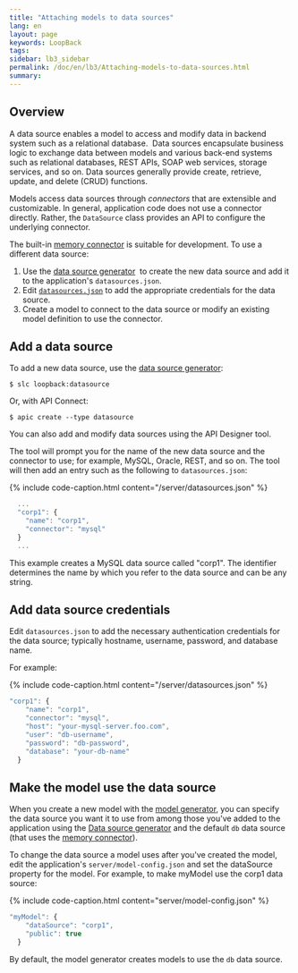 ```yaml
---
title: "Attaching models to data sources"
lang: en
layout: page
keywords: LoopBack
tags:
sidebar: lb3_sidebar
permalink: /doc/en/lb3/Attaching-models-to-data-sources.html
summary:
---
```


## Overview

A data source enables a model to access and modify data in backend system such as a relational database. 
Data sources encapsulate business logic to exchange data between models and various back-end systems such as relational databases,
REST APIs, SOAP web services, storage services, and so on. Data sources generally provide create, retrieve, update, and delete (CRUD) functions. 

Models access data sources through _connectors_ that are extensible and customizable. In general, application code does not use a connector directly.
Rather, the `DataSource` class provides an API to configure the underlying connector.

The built-in [memory connector](Memory-connector.html) is suitable for development. To use a different data source:

1.  Use the [data source generator](Data-source-generator.html) 
    to create the new data source and add it to the application's `datasources.json`.
2.  Edit [`datasources.json`](datasources.json.html) to add the appropriate credentials for the data source.
3.  Create a model to connect to the data source or modify an existing model definition to use the connector.

## Add a data source

To add a new data source, use the [data source generator](Data-source-generator.html):

```shell
$ slc loopback:datasource
```
<div id="lb3apic" class="sl-hidden" markdown="1">
Or, with API Connect:

```shell
$ apic create --type datasource
```
</div>
You can also add and modify data sources using the API Designer tool.

The tool will prompt you for the name of the new data source and the connector to use; for example, MySQL, Oracle, REST, and so on.
The tool will then add an entry such as the following to `datasources.json`:

{% include code-caption.html content="/server/datasources.json" %}
```javascript
  ...
  "corp1": {
    "name": "corp1",
    "connector": "mysql"
  }
  ...
```

This example creates a MySQL data source called "corp1". The identifier determines the name by which you refer to the data source and can be any string.

## Add data source credentials

Edit `datasources.json` to add the necessary authentication credentials for the data source; typically hostname, username, password, and database name.

For example:

{% include code-caption.html content="/server/datasources.json" %}
```javascript
"corp1": {
    "name": "corp1",
    "connector": "mysql",
    "host": "your-mysql-server.foo.com",
    "user": "db-username",
    "password": "db-password",
    "database": "your-db-name"
  }
```

## Make the model use the data source

When you create a new model with the [model generator](Model-generator.html),
you can specify the data source you want it to use from among those you've added to the application using the
[Data source generator](Data-source-generator.html) and the default `db`
data source (that uses the [memory connector](Memory-connector.html)).

To change the data source a model uses after you've created the model, edit the application's `server/model-config.json`
and set the dataSource property for the model. For example, to make myModel use the corp1 data source:

{% include code-caption.html content="server/model-config.json" %}
```javascript
"myModel": {
    "dataSource": "corp1",
    "public": true
  }
```

By default, the model generator creates models to use the `db` data source.

